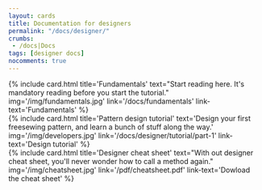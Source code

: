 ```yaml
---
layout: cards
title: Documentation for designers
permalink: "/docs/designer/"
crumbs:
 - /docs|Docs
tags: [designer docs]
nocomments: true
---
```

<div class="container">
    <div class="row">
        <div class="col-md-4 mt-5">
            {% include card.html 
                title='Fundamentals'
                text="Start reading here. It's mandatory reading before you start the tutorial."
                img='/img/fundamentals.jpg'
                link='/docs/fundamentals'
                link-text='Fundamentals'
            %}
        </div>
        <div class="col-md-4 mt-5">
            {% include card.html 
                title='Pattern design tutorial'
                text='Design your first freesewing pattern, and learn a bunch of stuff along the way.'
                img='/img/developers.jpg'
                link='/docs/designer/tutorial/part-1'
                link-text='Design tutorial'
            %}
        </div>
        <div class="col-md-4 mt-5">
            {% include card.html 
                title='Designer cheat sheet'
                text="With out designer cheat sheet, you'll never wonder how to call a method again."
                img='/img/cheatsheet.jpg'
                link='/pdf/cheatsheet.pdf'
                link-text='Dowload the cheat sheet'
            %}
        </div>
    </div> <!-- .row -->
</div> <!-- .container -->
